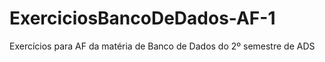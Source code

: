 # ExerciciosBancoDeDados-AF-1
Exercícios para AF da matéria de Banco de Dados do 2º semestre de ADS
